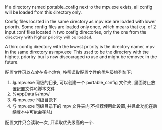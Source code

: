 If a directory named portable_config next to the mpv.exe exists, all config will be loaded from this directory only. 

Config files located in the same directory as mpv.exe are loaded with lower priority. Some config files are loaded only once, which means that e.g. of 2 input.conf files located in two config directories, only the one from the directory with higher priority will be loaded.

A third config directory with the lowest priority is the directory named mpv in the same directory as mpv.exe. This used to be the directory with the highest priority, but is now discouraged to use and might be removed in the future.

配置文件可以存放在多个地方, 按照读取配置文件的优先级排列如下:
1. 与 mpv.exe 同级的目录, 可以创建一个 portable_config 文件夹, 里面防止放置配置文件和脚本文件
2. %AppData%/mpv/
3. 与 mpv.exe 同级目录下
4. 与 mpv.exe 同级目录下的 mpv 文件夹内(不推荐使用此设置, 并且此功能在后续版本中可能会移除)

配置文件只会读取一次, 只读取优先级高的一个.
